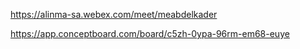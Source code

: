 https://alinma-sa.webex.com/meet/meabdelkader


https://app.conceptboard.com/board/c5zh-0ypa-96rm-em68-euye

